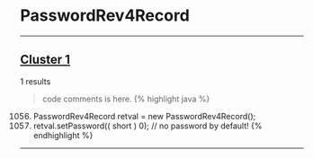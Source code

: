 # PasswordRev4Record

***

## [Cluster 1](./1)
1 results
> code comments is here.
{% highlight java %}
1056. PasswordRev4Record retval = new PasswordRev4Record();
1058. retval.setPassword(( short ) 0);   // no password by default!
{% endhighlight %}

***

